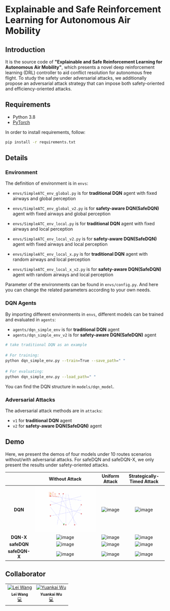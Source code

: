 # Explainable and Safe Reinforcement Learning for Autonomous Air Mobility

## Introduction
It is the source code of **"Explainable and Safe Reinforcement Learning for Autonomous Air Mobility"**, which presents a novel deep reinforcement learning (DRL)
controller to aid conflict resolution for autonomous free flight. To study the safety under adversarial attacks, we additionally propose an adversarial attack strategy that can impose both safety-oriented and efficiency-oriented attacks.

## Requirements

* Python 3.8
* [PyTorch](http://pytorch.org/)

In order to install requirements, follow:

```bash
pip install -r requirements.txt
```
## Details

### Environment

The definition of environment is in `envs`: 

* `envs/SimpleATC_env_global.py` is for **traditional DQN** agent with fixed airways and global perception

* `envs/SimpleATC_env_global_v2.py` is for **safety-aware DQN(SafeDQN)** agent with fixed airways and global perception

* `envs/SimpleATC_env_local.py` is for **traditional DQN** agent with fixed airways and local perception

* `envs/SimpleATC_env_local_v2.py` is for **safety-aware DQN(SafeDQN)** agent with fixed airways and local perception

* `envs/SimpleATC_env_local_x.py` is for **traditional DQN** agent with random airways and local perception

* `envs/SimpleATC_env_local_x_v2.py` is for **safety-aware DQN(SafeDQN)** agent with random airways and local perception

Parameter of the environments can be found in `envs/config.py`. And here you can change the related parameters according to your own needs. 

### DQN Agents

By importing different environments in `envs`, different models can be trained and evaluated in `agents`:

* `agents/dqn_simple_env` is for **traditional DQN** agent
* `agents/dqn_simple_env_v2` is for **safety-aware DQN(SafeDQN)** agent

```bash
# take traditional DQN as an example

# For training:
python dqn_simple_env.py --train=True --save_path=" "

# For evaluating:
python dqn_simple_env.py --load_path=" "
```


You can find the DQN structure in `models/dqn_model`.
### Adversarial Attacks

The adversarial attack methods are in `attacks`:

* `v1` for **traditional DQN** agent
* `v2` for **safety-aware DQN(SafeDQN)** agent

## Demo
Here, we present the demos of four models under
10 routes scenarios without/with adversarial attacks. For safeDQN and safeDQN-X, we only present the results under safety-oriented attacks.

|               |         Without Attack         |                     Uniform Attack                      |           Strategically-Timed Attack            |
|:-------------:|:------------------------------:|:-------------------------------------------------------:|:-----------------------------------------------:|
|    **DQN**    |   ![image](gifs/DQN-10.gif)    |           ![image](gifs/DQN-10-UniAttack.gif)           |       ![image](gifs/DQN-10-STAttack.gif)        |
|   **DQN-X**   |   ![image](gifs/DQN-X10.gif)   |          ![image](gifs/DQN-X10-UniAttack.gif)           |       ![image](gifs/DQN-X10-STAttack.gif)       |
|  **safeDQN**  | ![image](gifs/safeDQN-10.gif)  |         ![image](gifs/safeDQN-10-UniAttack.gif)         |     ![image](gifs/safeDQN-10-STAttack.gif)      | 
| **safeDQN-X** | ![image](gifs/safeDQN-X10.gif) |        ![image](gifs/safeDQN-X10-UniAttack.gif)         |     ![image](gifs/safeDQN-X10-STAttack.gif)     |


## Collaborator

<table>
  <tr>
    <td align="center"><a href="https://github.com/WLeiiiii"><img src="https://github.com/WLeiiiii.png?size=80" width="80px;" alt="Lei Wang"/><br /><sub><b>Lei Wang</b></sub></a><br /><a href="https://github.com/WLeiiii/Gym-ATC-Attack-Project/commits?author=WLeiiiii" title="Code">💻</a></td>
    <td align="center"><a href="https://github.com/Kaimaoge"><img src="https://github.com/Kaimaoge.png?size=80" width="80px;" alt="Yuankai Wu"/><br /><sub><b>Yuankai Wu</b></sub></a><br /><a href="https://github.com/WLeiiii/Gym-ATC-Attack-Project/commits?author=Kaimaoge" title="Code">💻</a></td>
  </tr>
</table>




